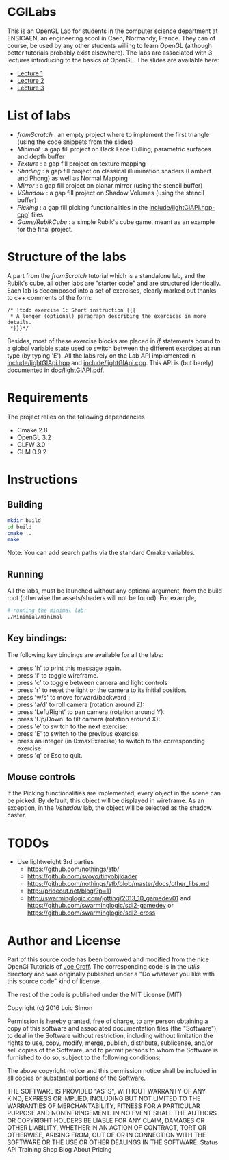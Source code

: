 # CGILabs
This is an OpenGL Lab for students in the computer science department at ENSICAEN, an engineering scool in Caen, Normandy, France. They can of course, be used by any 
other students willing to learn OpenGL (although better tutorials probably exist elsewhere). The labs are associated with 3 lectures
introducing to the basics of OpenGL. The slides are available here:
* [Lecture 1](http://www.ecole.ensicaen.fr/~simonl/files/OpenGL/Cours/Lesson1)
* [Lecture 2](http://www.ecole.ensicaen.fr/~simonl/files/OpenGL/Cours/Lesson2)
* [Lecture 3](http://www.ecole.ensicaen.fr/~simonl/files/OpenGL/Cours/Lesson3)

# List of labs
* *fromScratch* : an empty project where to implement the first triangle (using the code snippets from the slides)
* *Minimal* : a gap fill project on Back Face Culling, parametric surfaces and depth buffer
* *Texture* : a gap fill project on texture mapping
* *Shading* : a gap fill project on classical illumination shaders (Lambert and Phong) as well as Normal Mapping
* *Mirror*  : a gap fill project on planar mirror (using the stencil buffer)
* *VShadow* : a gap fill project on Shadow Volumes (using the stencil buffer)
* *Picking* : a gap fill picking functionalities in the [include/lightGlAPI.hpp](include/lightGlAPI.hpp)[-cpp](include/lightGlAPI.cpp)' files
* *Game/RubikCube* : a simple Rubik's cube game, meant as an example for the final project.

# Structure of the labs
A part from the *fromScratch* tutorial which is a standalone lab, and the Rubik's cube, all other labs are "starter code" and are structured identically. Each lab is decomposed into a set
of exercises, clearly marked out thanks to c++ comments of the form:
```
/* !todo exercise 1: Short instruction {{{
 * A longer (optional) paragraph describing the exercices in more details.
 *}}}*/
```
Besides, most of these exercise blocks are placed in *if* statements bound to a global variable state used to switch between the different exercises at run type (by typing 'E'). All the labs rely on the Lab API implemented in [include/lightGlApi.hpp](include/lightGlApi.hpp) and [include/lightGlApi.cpp](include/lightGlApi.cpp). This API is (but barely) documented in [doc/lightGlAPI.pdf](doc/lightGlAPI.pdf).

# Requirements
The project relies on the following dependencies
* Cmake 2.8
* OpenGL 3.2
* GLFW 3.0
* GLM 0.9.2

# Instructions
## Building
```bash
mkdir build
cd build
cmake ..
make
```
Note: You can add search paths via the standard Cmake variables.

## Running
All the labs, must be launched without any optional argument, from the build root (otherwise the assets/shaders will not be found). For example,
```bash
# running the minimal lab:
./Minimial/minimal
````

## Key bindings:
The following key bindings are available for all the labs:
* press 'h' to print this message again.
* press 'l' to toggle wireframe.
* press 'c' to toggle between camera and light controls
* press 'r' to reset the light or the camera to its initial position.
* press 'w/s' to move forward/backward :
* press 'a/d' to roll camera (rotation around Z):
* press 'Left/Right' to pan camera (rotation around Y):
* press 'Up/Down' to tilt camera (rotation around X):
* press 'e' to switch to the next exercise:
* press 'E' to switch to the previous  exercise.
* press an integer (in 0:maxExercise)  to switch to the corresponding  exercise.
* press 'q' or Esc to quit.

## Mouse controls
If the Picking functionalities are implemented, every object in the scene can be picked. By default, this object will be displayed
in wireframe. As an exception, in the *Vshadow* lab, the object will be selected as the shadow caster. 

# TODOs
* Use lightweight 3rd parties
  * https://github.com/nothings/stb/
  * https://github.com/syoyo/tinyobjloader
  * https://github.com/nothings/stb/blob/master/docs/other_libs.md
  * http://prideout.net/blog/?p=11
  * http://swarminglogic.com/jotting/2013_10_gamedev01 and https://github.com/swarminglogic/sdl2-gamedev or https://github.com/swarminglogic/sdl2-cross

# Author and License
Part of this source code has been borrowed and modified from the nice OpenGl Tutorials of [Joe Groff](http://duriansoftware.com/joe/An-intro-to-modern-OpenGL.-Table-of-Contents.html). The corresponding code is in the *utils* directory and was originally published under a "Do whatever you like with this source code" kind of license. 

The rest of the code is published under the MIT License (MIT)

Copyright (c) 2016 Loic Simon

Permission is hereby granted, free of charge, to any person obtaining a copy
of this software and associated documentation files (the "Software"), to deal
in the Software without restriction, including without limitation the rights
to use, copy, modify, merge, publish, distribute, sublicense, and/or sell
copies of the Software, and to permit persons to whom the Software is
furnished to do so, subject to the following conditions:

The above copyright notice and this permission notice shall be included in all
copies or substantial portions of the Software.

THE SOFTWARE IS PROVIDED "AS IS", WITHOUT WARRANTY OF ANY KIND, EXPRESS OR
IMPLIED, INCLUDING BUT NOT LIMITED TO THE WARRANTIES OF MERCHANTABILITY,
FITNESS FOR A PARTICULAR PURPOSE AND NONINFRINGEMENT. IN NO EVENT SHALL THE
AUTHORS OR COPYRIGHT HOLDERS BE LIABLE FOR ANY CLAIM, DAMAGES OR OTHER
LIABILITY, WHETHER IN AN ACTION OF CONTRACT, TORT OR OTHERWISE, ARISING FROM,
OUT OF OR IN CONNECTION WITH THE SOFTWARE OR THE USE OR OTHER DEALINGS IN THE
SOFTWARE.
Status API Training Shop Blog About Pricing
